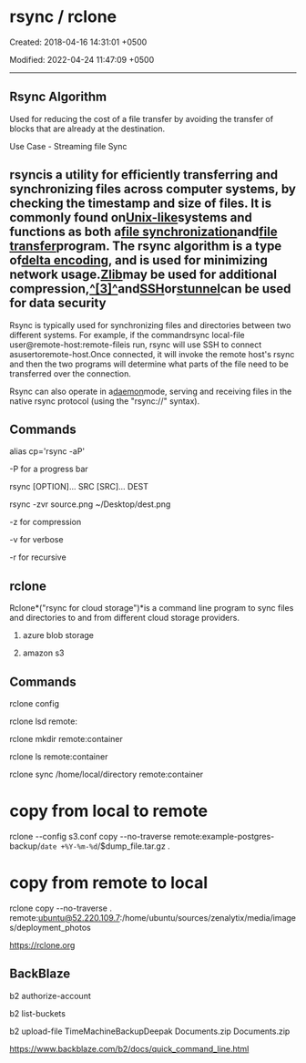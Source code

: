 # rsync / rclone

Created: 2018-04-16 14:31:01 +0500

Modified: 2022-04-24 11:47:09 +0500

---

## Rsync Algorithm

Used for reducing the cost of a file transfer by avoiding the transfer of blocks that are already at the destination.

Use Case - Streaming file Sync

## rsyncis a utility for efficiently transferring and synchronizing files across computer systems, by checking the timestamp and size of files. It is commonly found on[Unix-like](https://en.wikipedia.org/wiki/Unix-like)systems and functions as both a[file synchronization](https://en.wikipedia.org/wiki/File_synchronization)and[file transfer](https://en.wikipedia.org/wiki/File_transfer)program. The rsync algorithm is a type of[delta encoding](https://en.wikipedia.org/wiki/Delta_encoding), and is used for minimizing network usage.[Zlib](https://en.wikipedia.org/wiki/Zlib)may be used for additional compression,[^[3]^](https://en.wikipedia.org/wiki/Rsync#cite_note-man_page-3)and[SSH](https://en.wikipedia.org/wiki/Secure_Shell)or[stunnel](https://en.wikipedia.org/wiki/Stunnel)can be used for data security

Rsync is typically used for synchronizing files and directories between two different systems. For example, if the commandrsync local-file user@remote-host:remote-fileis run, rsync will use SSH to connect asusertoremote-host.Once connected, it will invoke the remote host's rsync and then the two programs will determine what parts of the file need to be transferred over the connection.

Rsync can also operate in a[daemon](https://en.wikipedia.org/wiki/Daemon_(computer_software))mode, serving and receiving files in the native rsync protocol (using the "rsync://" syntax).

## Commands

alias cp='rsync -aP'

-P for a progress bar

rsync [OPTION]... SRC [SRC]... DEST

rsync -zvr source.png ~/Desktop/dest.png

-z for compression

-v for verbose

-r for recursive

## rclone

Rclone*("rsync for cloud storage")*is a command line program to sync files and directories to and from different cloud storage providers.

1. azure blob storage

2. amazon s3

## Commands

rclone config

rclone lsd remote:

rclone mkdir remote:container

rclone ls remote:container

rclone sync /home/local/directory remote:container

# copy from local to remote

rclone --config s3.conf copy --no-traverse remote:example-postgres-backup/`date +%Y-%m-%d`/$dump_file.tar.gz .

# copy from remote to local

rclone copy --no-traverse . remote:ubuntu@52.220.109.7:/home/ubuntu/sources/zenalytix/media/images/deployment_photos

<https://rclone.org>

## BackBlaze

b2 authorize-account

b2 list-buckets

b2 upload-file TimeMachineBackupDeepak Documents.zip Documents.zip

<https://www.backblaze.com/b2/docs/quick_command_line.html>
